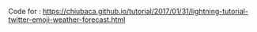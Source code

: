 
Code for :
<https://chiubaca.github.io/tutorial/2017/01/31/lightning-tutorial-twitter-emoji-weather-forecast.html>
